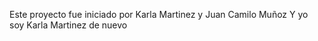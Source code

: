 Este proyecto fue iniciado por Karla Martinez y Juan Camilo Muñoz  Y yo soy Karla Martinez de nuevo 